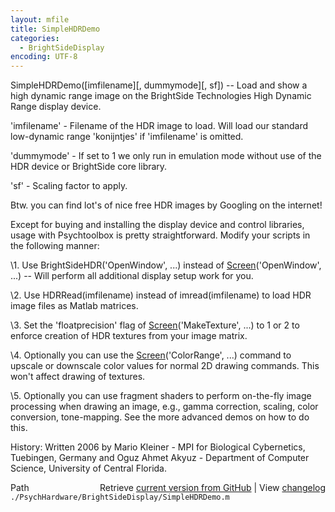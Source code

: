 ```yaml
---
layout: mfile
title: SimpleHDRDemo
categories:
  - BrightSideDisplay
encoding: UTF-8
---
```


SimpleHDRDemo([imfilename][, dummymode][, sf]) -- Load and show a high dynamic range image
on the BrightSide Technologies High Dynamic Range display device.

'imfilename' - Filename of the HDR image to load. Will load our standard
low-dynamic range 'konijntjes' if 'imfilename' is omitted.

'dummymode' - If set to 1 we only run in emulation mode without use of
the HDR device or BrightSide core library.

'sf' - Scaling factor to apply.

Btw. you can find lot's of nice free HDR images by Googling on the
internet!

Except for buying and installing the display device and control
libraries, usage with Psychtoolbox is pretty straightforward. Modify your
scripts in the following manner:

\1. Use BrightSideHDR('OpenWindow', ...) instead of [Screen](/docs/Screen)('OpenWindow',
...) -- Will perform all additional display setup work for you.

\2. Use HDRRead(imfilename) instead of imread(imfilename) to load HDR
image files as Matlab matrices.

\3. Set the 'floatprecision' flag of [Screen](/docs/Screen)('MakeTexture', ...) to 1 or 2
to enforce creation of HDR textures from your image matrix.

\4. Optionally you can use the [Screen](/docs/Screen)('ColorRange', ...) command to
upscale or downscale color values for normal 2D drawing commands. This
won't affect drawing of textures.

\5. Optionally you can use fragment shaders to perform on-the-fly image
processing when drawing an image, e.g., gamma correction, scaling, color
conversion, tone-mapping. See the more advanced demos on how to do this.

History:
Written 2006 by Mario Kleiner - MPI for Biological Cybernetics, Tuebingen, Germany
and Oguz Ahmet Akyuz - Department of Computer Science, University of Central Florida.


<div class="code_header" style="text-align:right;">
  <span style="float:left;">Path&nbsp;&nbsp;</span> <span class="counter">Retrieve <a href=
  "https://raw.github.com/Psychtoolbox-3/Psychtoolbox-3/beta/./PsychHardware/BrightSideDisplay/SimpleHDRDemo.m">current version from GitHub</a> | View <a href=
  "https://github.com/Psychtoolbox-3/Psychtoolbox-3/commits/beta/./PsychHardware/BrightSideDisplay/SimpleHDRDemo.m">changelog</a></span>
</div>
<div class="code">
  <code>./PsychHardware/BrightSideDisplay/SimpleHDRDemo.m</code>
</div>
